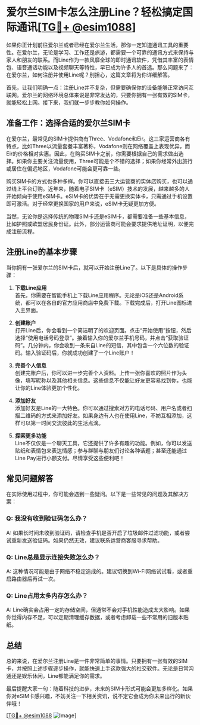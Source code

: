 # 爱尔兰SIM卡怎么注册Line？轻松搞定国际通讯[[TG💪+ @esim1088](https://t.me/s/esim1088)]

如果你正计划前往爱尔兰或者已经在爱尔兰生活，那你一定知道通讯工具的重要性。在爱尔兰，无论是学习、工作还是旅游，都需要一个可靠的通讯方式来保持与家人和朋友的联系。而Line作为一款风靡全球的即时通讯软件，凭借其丰富的表情包、语音通话功能以及视频聊天等特性，早已成为许多人的首选。那么问题来了：在爱尔兰，如何注册并使用Line呢？别担心，这篇文章将为你详细解答。

首先，让我们明确一点：注册Line并不复杂，但需要确保你的设备能够正常访问互联网。爱尔兰的网络环境总体来说是非常发达的，只要你拥有一张有效的SIM卡，就能轻松上网。接下来，我们就一步步教你如何操作。

## 准备工作：选择合适的爱尔兰SIM卡

在爱尔兰，最常见的SIM卡提供商有Three、Vodafone和Eir。这三家运营商各有特点，比如Three以流量套餐丰富著称，Vodafone则在网络覆盖上表现优异，而Eir的价格相对实惠。因此，在购买SIM卡之前，你需要根据自己的需求做出选择。如果你主要关注流量使用，Three可能是个不错的选择；如果你经常外出旅行或居住在偏远地区，Vodafone可能会更可靠一些。

购买SIM卡的方式也多种多样。你可以直接去三大运营商的实体店购买，也可以通过线上平台订购。近年来，随着电子SIM卡（eSIM）技术的发展，越来越多的人开始倾向于使用eSIM卡。eSIM卡的优势在于无需更换实体卡，只需通过手机设置即可激活。对于经常更换国家的用户来说，eSIM卡无疑更加方便。

当然，无论你是选择传统的物理SIM卡还是eSIM卡，都需要准备一些基本信息，比如护照或欧盟居民身份证。此外，部分运营商可能会要求提供地址证明，以便完成注册流程。

## 注册Line的基本步骤

当你拥有一张爱尔兰的SIM卡后，就可以开始注册Line了。以下是具体的操作步骤：

1. **下载Line应用**  
   首先，你需要在智能手机上下载Line应用程序。无论是iOS还是Android系统，都可以在各自的官方应用商店中免费下载。下载完成后，打开Line图标进入主界面。

2. **创建账户**  
   打开Line后，你会看到一个简洁明了的欢迎页面。点击“开始使用”按钮，然后选择“使用电话号码登录”。接着输入你的爱尔兰手机号码，并点击“获取验证码”。几分钟内，你会收到一条来自Line的短信，其中包含一个六位数的验证码。输入验证码后，你就成功创建了一个Line账户！

3. **完善个人信息**  
   创建完账户后，你可以进一步完善个人资料。上传一张你喜欢的照片作为头像，填写昵称以及其他相关信息。这些信息不仅能让好友更容易找到你，也能让你的Line体验更加个性化。

4. **添加好友**  
   添加好友是Line的一大特色。你可以通过搜索对方的电话号码、用户名或者扫描二维码的方式来添加好友。如果身边有人也在使用Line，不妨互相添加，这样可以第一时间交流彼此的生活点滴。

5. **探索更多功能**  
   Line不仅仅是一个聊天工具，它还提供了许多有趣的功能。例如，你可以发送贴纸和表情包来表达情感；参与群聊与朋友们讨论各种话题；甚至还能通过Line Pay进行小额支付。尽情享受这些便利吧！

## 常见问题解答

在实际使用过程中，你可能会遇到一些疑问。以下是一些常见的问题及其解决方案：

### Q: 我没有收到验证码怎么办？
A: 如果长时间未收到验证码，请检查手机是否开启了垃圾邮件过滤功能，或者尝试重新发送验证码。如果仍然无效，建议联系运营商客服寻求帮助。

### Q: Line总是显示连接失败怎么办？
A: 这种情况可能是由于网络不稳定造成的。建议切换到Wi-Fi网络试试看，或者重启路由器后再试一次。

### Q: Line占用太多内存怎么办？
A: Line确实会占用一定的存储空间，但通常不会对手机性能造成太大影响。如果你觉得内存不足，可以定期清理缓存数据，或者考虑卸载一些不常用的旧版本贴纸。

## 总结

总的来说，在爱尔兰注册Line是一件非常简单的事情。只要拥有一张有效的SIM卡，并按照上述步骤逐步操作，就能快速上手这款强大的社交软件。无论是日常沟通还是娱乐休闲，Line都能满足你的需求。

最后提醒大家一句：随着科技的进步，未来的SIM卡形式可能会更加多样化。如果你对eSIM卡感兴趣，不妨关注一下相关资讯，说不定它会成为你未来出行的新伙伴哦！

[[TG💪+ @esim1088](https://t.me/s/esim1088) ![Image](https://i.postimg.cc/4NQfJmqS/Snipaste-2025-05-13-00-14-12.png)]